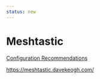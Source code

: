```yaml
---
status: new
---
```


# Meshtastic

[Configuration Recommendations](config)

https://meshtastic.davekeogh.com/